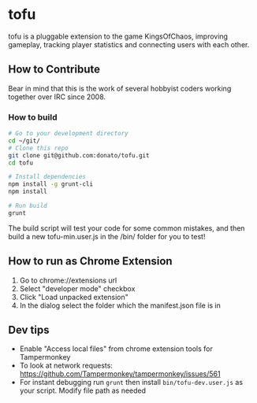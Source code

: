 tofu
====

tofu is a pluggable extension to the game KingsOfChaos, improving gameplay, tracking player statistics and connecting users with each other.

## How to Contribute

Bear in mind that this is the work of several hobbyist coders working together over IRC since 2008.

### How to build
```bash
# Go to your development directory
cd ~/git/
# Clone this repo
git clone git@github.com:donato/tofu.git
cd tofu

# Install dependencies
npm install -g grunt-cli
npm install

# Run build
grunt

```  

The build script will test your code for some common mistakes, and then build a new tofu-min.user.js in the /bin/ folder for you to test!
  

## How to run as Chrome Extension
1. Go to chrome://extensions url
2. Select "developer mode" checkbox
3. Click "Load unpacked extension"
4. In the dialog select the folder which the manifest.json file is in

## Dev tips
  * Enable "Access local files" from chrome extension tools for Tampermonkey
  * To look at network requests: https://github.com/Tampermonkey/tampermonkey/issues/561
  * For instant debugging run ```grunt``` then install ```bin/tofu-dev.user.js``` as your script. Modify file path as needed